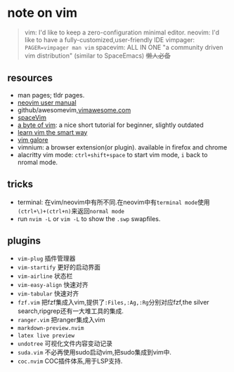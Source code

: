 # note on vim

> vim: I'd like to keep a zero-configuration minimal editor.
> neovim: I'd like to have a fully-customized,user-friendly IDE
> vimpager: `PAGER=vimpager man vim`
> spacevim: ALL IN ONE "a community driven vim distribution" (similar to SpaceEmacs)  ~~懒人必备~~


## resources

- man pages; tldr pages.
- [neovim user manual](https://neovim.io/doc/user/)
- github/awesomevim,[vimawesome.com](https://vimawesome.com/)
- [spaceVim](https://spacevim.org/)
- [a byte of vim](https://github.com/swaroopch/byte-of-vim): a nice short tutorial for beginner, slightly outdated
- [learn vim the smart way](https://github.com/iggredible/Learn-Vim)
- [vim galore](https://github.com/mhinz/vim-galore)
- vimnium: a browser extension(or plugin). available in firefox and chrome
- alacritty vim mode: `ctrl+shift+space` to start vim mode, `i` back to nromal mode.


## tricks

- terminal: 在vim/neovim中有所不同.在neovim中有`terminal mode`使用`(ctrl+\)+(ctrl+n)`来返回`normal mode`
- run `nvim -L` or `vim -L` to show the `.swp` swapfiles. 


## plugins

- `vim-plug` 插件管理器
- `vim-startify` 更好的启动界面
- `vim-airline` 状态栏
- `vim-easy-align` 快速对齐
- `vim-tabular` 快速对齐
- `fzf.vim` 把fzf集成入vim,提供了`:Files,:Ag,:Rg`分别对应fzf,the silver search,ripgrep还有一大堆工具的集成.  
- `ranger.vim` 把ranger集成入vim
- `markdown-preview.nvim` 
- `latex live preview`
- `undotree` 可视化文件内容变动记录
- `suda.vim` 不必再使用sudo启动vim,把sudo集成到vim中.
- `coc.nvim` COC插件体系,用于LSP支持.

